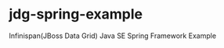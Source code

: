 jdg-spring-example
==================

Infinispan(JBoss Data Grid) Java SE Spring Framework Example
